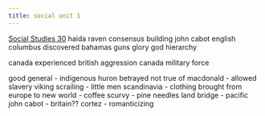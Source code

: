 ```yaml
---
title: social unit 1
---
```

[Social Studies 30](out/social-studies-30.md)
haida raven
consensus building
john cabot english
columbus discovered bahamas
guns glory god
hierarchy

canada experienced british aggression
canada military force

good general - indigenous huron betrayed
not true of macdonald - allowed slavery
viking scrailing - little men
scandinavia - clothing
brought from europe to new world - coffee
scurvy - pine needles
land bridge - pacific
john cabot - britain??
cortez - romanticizing


